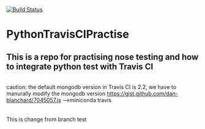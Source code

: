 [![Build Status](https://travis-ci.org/alexpython1988/PythonTravisCIPractise.svg?branch=master)](https://travis-ci.org/alexpython1988/PythonTravisCIPractise)
# PythonTravisCIPractise

## This is a repo for practising nose testing and how to integrate python test with Travis CI

###### 
caution: the default mongodb version in Travis CI is 2.2, we have to manurally modify the mongodb version
https://gist.github.com/dan-blanchard/7045057.js -->miniconda travis

######
This is change from branch test